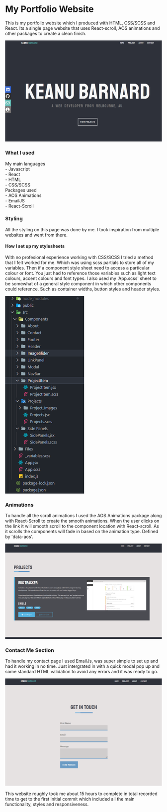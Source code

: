 <h1>My Portfolio Website</h1>
This is my portfolio website which I produced with HTML, CSS/SCSS and React. Its a single page website that uses React-scroll, AOS animations and other packages to create a clean finish.    

![Header Img](./Read-Me-Imgs/Header.PNG)

<h3>What I used</h3>
My main languages 
<br>
- Javascript 
<br>
- React
<br> 
- HTML
<br>
- CSS/SCSS
<br>
Packages used 
<br>
- AOS Animations
<br>
- EmailJS
<br>
- React-Scroll


<h3> Styling </h3> 
All the styling on this page was done by me. I took inspiration from multiple websites and went from there. <br>
<h4> How I set up my stylesheets </h4>
With no profesional experience working with CSS/SCSS I tried a method that I felt worked for me. Which was using scss partials to store all of my variables. Then if a component style sheet need to access a particular colour or font. You just had to reference those variables such as light text colours, accent colours and font types. I also used my 'App.scss' sheet to be somewhat of a general style component in which other components could reference. Such as container widths, button styles and header styles.    

![File Set up Img](./Read-Me-Imgs/fileSystem.PNG)

<h3> Animations </h3>
To handle all the scroll animations I used the AOS Animations package along with React-Scroll to create the smooth animations. When the user clicks on the link it will smooth scroll to the component location with React-scroll. As it scrolls the components will fade in based on the animation type. Defined by 'data-aos'.    

![Projects Img](./Read-Me-Imgs/ProjectsImg.PNG)

<h3> Contact Me Section </h3>
To handle my contact page I used EmailJs, was super simple to set up and had it working in no time. Just intergrated in with a quick modal pop up and some standard HTML validation to avoid any errors and it was ready to go.     


![Contact Img](./Read-Me-Imgs/Contact.PNG)


This website roughly took me about 15 hours to complete in total recorded time to get to the first initial commit which included all the main functionality, styles and responsiveness.
